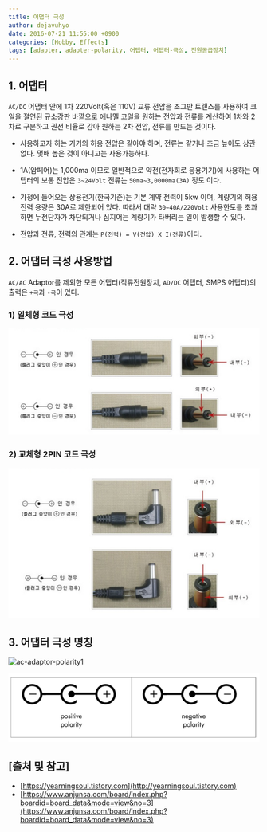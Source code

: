 ```yaml
---
title: 어댑터 극성
author: dejavuhyo
date: 2016-07-21 11:55:00 +0900
categories: [Hobby, Effects]
tags: [adapter, adapter-polarity, 어댑터, 어댑터-극성, 전원공급장치]
---
```


## 1. 어댑터
`AC/DC` 어댑터 안에 1차 220Volt(혹은 110V) 교류 전압을 조그만 트랜스를 사용하여 코일을 절연된 규소강판 바깥으로 에나멜 코일을 원하는 전압과 전류를 계산하여 1차와 2차로 구분하고 권선 비율로 감아 원하는 2차 전압, 전류를 만드는 것이다.

* 사용하고자 하는 기기의 허용 전압은 같아야 하며, 전류는 같거나 조금 높아도 상관 없다. 몇배 높은 것이 아니고는 사용가능하다.

* 1A(암페어)는 1,000ma 이므로 일반적으로 약전(전자회로 응용기기)에 사용하는 어댑터의 보통 전압은 `3~24Volt` 전류는 `50ma~3,0000ma(3A)` 정도 이다.

* 가정에 들어오는 상용전기(한국기준)는 기본 계약 전력이 5kw 이며, 계량기의 허용전력 용량은 30A로 제한되어 있다. 따라서 대략 `30~40A/220Volt` 사용한도를 초과하면 누전단자가 차단되거나 심지어는 계량기가 타버리는 일이 발생할 수 있다.

* 전압과 전류, 전력의 관계는 `P(전력) = V(전압) X I(전류)`이다.

## 2. 어댑터 극성 사용방법
`AC/AC` Adaptor를 제외한 모든 어댑터(직류전원장치, `AD/DC` 어댑터, SMPS 어댑터)의 출력은 `+극`과 `-극`이 있다.

### 1) 일체형 코드 극성

![one](/assets/img/2016-07-21-adapter-polarity/one.png)

### 2) 교체형 2PIN 코드 극성

![2pin](/assets/img/2016-07-21-adapter-polarity/2pin.png)

## 3. 어댑터 극성 명칭

![ac-adaptor-polarity1](/assets/img/2016-07-21-adapter-polarity/ac-adaptor-polarity1.png)

![ac-adaptor-polarity2](/assets/img/2016-07-21-adapter-polarity/ac-adaptor-polarity2.png)

## [출처 및 참고]
* [https://yearningsoul.tistory.com](http://yearningsoul.tistory.com)
* [https://www.anjunsa.com/board/index.php?boardid=board_data&mode=view&no=3](https://www.anjunsa.com/board/index.php?boardid=board_data&mode=view&no=3)
